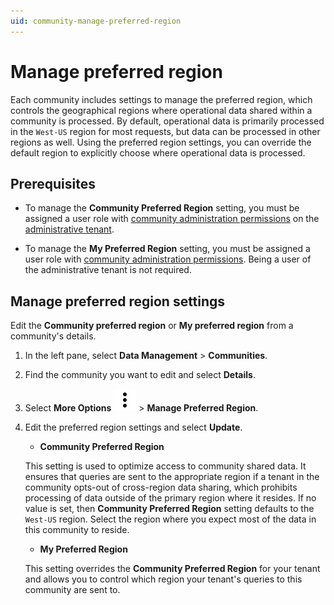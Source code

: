 ```yaml
---
uid: community-manage-preferred-region
---
```


# Manage preferred region

Each community includes settings to manage the preferred region, which controls the geographical regions where operational data shared within a community is processed. By default, operational data is primarily processed in the `West-US` region for most requests, but data can be processed in other regions as well. Using the preferred region settings, you can override the default region to explicitly choose where operational data is processed.

## Prerequisites

- To manage the **Community Preferred Region** setting, you must be assigned a user role with [community administration permissions](xref:community-community-roles#community-administrators) on the [administrative tenant](xref:community-community-roles#administrative-tenant).

- To manage the **My Preferred Region** setting, you must be assigned a user role with [community administration permissions](xref:community-community-roles#community-administrators). Being a user of the administrative tenant is not required. 

## Manage preferred region settings

Edit the **Community preferred region** or **My preferred region** from a community's details.

1. In the left pane, select **Data Management** > **Communities**.

1. Find the community you want to edit and select **Details**.

1. Select **More Options** ![More Options](../_icons/default/dots-vertical.svg) > **Manage Preferred Region**.

1. Edit the preferred region settings and select **Update**.

   - **Community Preferred Region**

	This setting is used to optimize access to community shared data. It ensures that queries are sent to the appropriate region if a tenant in the community opts-out of cross-region data sharing, which prohibits processing of data outside of the primary region where it resides. If no value is set, then **Community Preferred Region** setting defaults to the `West-US` region. Select the region where you expect most of the data in this community to reside. 

   - **My Preferred Region**

	This setting overrides the **Community Preferred Region** for your tenant and allows you to control which region your tenant's queries to this community are sent to.

